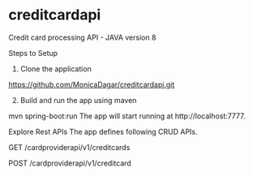 # creditcardapi
Credit card processing API - JAVA version 8

Steps to Setup
1. Clone the application

https://github.com/MonicaDagar/creditcardapi.git

2. Build and run the app using maven

mvn spring-boot:run
The app will start running at http://localhost:7777.

Explore Rest APIs
The app defines following CRUD APIs.

GET /cardproviderapi/v1/creditcards

POST /cardproviderapi/v1/creditcard

